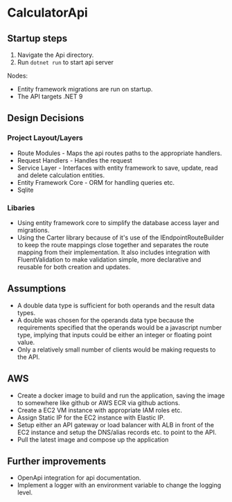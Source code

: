 # CalculatorApi

## Startup steps
1. Navigate the Api directory.
2. Run `dotnet run` to start api server

Nodes:
- Entity framework migrations are run on startup.
- The API targets .NET 9

## Design Decisions

### Project Layout/Layers
- Route Modules - Maps the api routes paths to the appropriate handlers.
- Request Handlers - Handles the request
- Service Layer - Interfaces with entity framework to save, update, read and delete calculation entities.
- Entity Framework Core - ORM for handling queries etc.
- Sqlite

### Libaries
- Using entity framework core to simplify the database access layer and migrations.
- Using the Carter library because of it's use of the IEndpointRouteBuilder to keep the route mappings close together and separates the route mapping from their implementation. It also includes integration with FluentValidation to make validation simple, more declarative and reusable for both creation and updates.

## Assumptions
- A double data type is sufficient for both operands and the result data types.
- A double was chosen for the operands data type because the requirements specified that the operands would be a javascript number type, implying that inputs could be either an integer or floating point value.
- Only a relatively small number of clients would be making requests to the API.

## AWS
- Create a docker image to build and run the application, saving the image to somewhere like github or AWS ECR via github actions.
- Create a EC2 VM instance with appropriate IAM roles etc.
- Assign Static IP for the EC2 instance with Elastic IP.
- Setup either an API gateway or load balancer with ALB in front of the EC2 instance and setup the DNS/alias records etc. to point to the API.
- Pull the latest image and compose up the application

## Further improvements
- OpenApi integration for api documentation.
- Implement a logger with an environment variable to change the logging level.